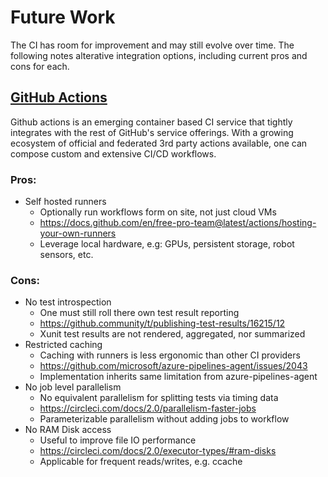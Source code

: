 # Future Work

The CI has room for improvement and may still evolve over time. The following notes alterative integration options, including current pros and cons for each.

##  [GitHub Actions](https://github.com/features/actions)

Github actions is an emerging container based CI service that tightly integrates with the rest of GitHub's service offerings. With a growing ecosystem of official and federated 3rd party actions available, one can compose custom and extensive CI/CD workflows. 

### Pros:

* Self hosted runners
  * Optionally run workflows form on site, not just cloud VMs
  * https://docs.github.com/en/free-pro-team@latest/actions/hosting-your-own-runners
  * Leverage local hardware, e.g: GPUs, persistent storage, robot sensors, etc.

### Cons:

* No test introspection
  * One must still roll there own test result reporting
  * https://github.community/t/publishing-test-results/16215/12
  * Xunit test results are not rendered, aggregated, nor summarized
* Restricted caching
  * Caching with runners is less ergonomic than other CI providers
  * https://github.com/microsoft/azure-pipelines-agent/issues/2043
  * Implementation inherits same limitation from azure-pipelines-agent
* No job level parallelism
  * No equivalent parallelism for splitting tests via timing data
  * https://circleci.com/docs/2.0/parallelism-faster-jobs
  * Parameterizable parallelism without adding jobs to workflow
* No RAM Disk access
  * Useful to improve file IO performance
  * https://circleci.com/docs/2.0/executor-types/#ram-disks
  * Applicable for frequent reads/writes, e.g. ccache